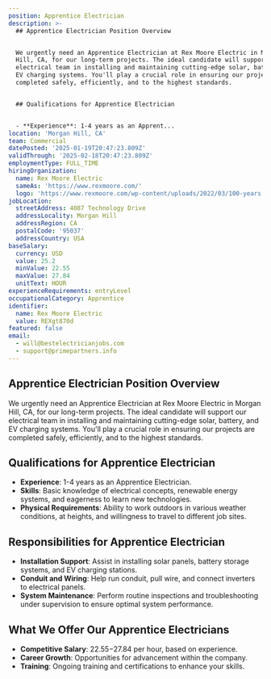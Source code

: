 ```yaml
---
position: Apprentice Electrician
description: >-
  ## Apprentice Electrician Position Overview


  We urgently need an Apprentice Electrician at Rex Moore Electric in Morgan
  Hill, CA, for our long-term projects. The ideal candidate will support our
  electrical team in installing and maintaining cutting-edge solar, battery, and
  EV charging systems. You'll play a crucial role in ensuring our projects are
  completed safely, efficiently, and to the highest standards.


  ## Qualifications for Apprentice Electrician


  - **Experience**: 1-4 years as an Apprent...
location: 'Morgan Hill, CA'
team: Commercial
datePosted: '2025-01-19T20:47:23.809Z'
validThrough: '2025-02-18T20:47:23.809Z'
employmentType: FULL_TIME
hiringOrganization:
  name: Rex Moore Electric
  sameAs: 'https://www.rexmoore.com/'
  logo: 'https://www.rexmoore.com/wp-content/uploads/2022/03/100-years.png'
jobLocation:
  streetAddress: 4087 Technology Drive
  addressLocality: Morgan Hill
  addressRegion: CA
  postalCode: '95037'
  addressCountry: USA
baseSalary:
  currency: USD
  value: 25.2
  minValue: 22.55
  maxValue: 27.84
  unitText: HOUR
experienceRequirements: entryLevel
occupationalCategory: Apprentice
identifier:
  name: Rex Moore Electric
  value: REXgt870d
featured: false
email:
  - will@bestelectricianjobs.com
  - support@primepartners.info
---
```




## Apprentice Electrician Position Overview

We urgently need an Apprentice Electrician at Rex Moore Electric in Morgan Hill, CA, for our long-term projects. The ideal candidate will support our electrical team in installing and maintaining cutting-edge solar, battery, and EV charging systems. You'll play a crucial role in ensuring our projects are completed safely, efficiently, and to the highest standards.

## Qualifications for Apprentice Electrician

- **Experience**: 1-4 years as an Apprentice Electrician.
- **Skills**: Basic knowledge of electrical concepts, renewable energy systems, and eagerness to learn new technologies.
- **Physical Requirements**: Ability to work outdoors in various weather conditions, at heights, and willingness to travel to different job sites.

## Responsibilities for Apprentice Electrician

- **Installation Support**: Assist in installing solar panels, battery storage systems, and EV charging stations.
- **Conduit and Wiring**: Help run conduit, pull wire, and connect inverters to electrical panels.
- **System Maintenance**: Perform routine inspections and troubleshooting under supervision to ensure optimal system performance.

## What We Offer Our Apprentice Electricians

- **Competitive Salary**: $22.55-$27.84 per hour, based on experience.
- **Career Growth**: Opportunities for advancement within the company.
- **Training**: Ongoing training and certifications to enhance your skills.